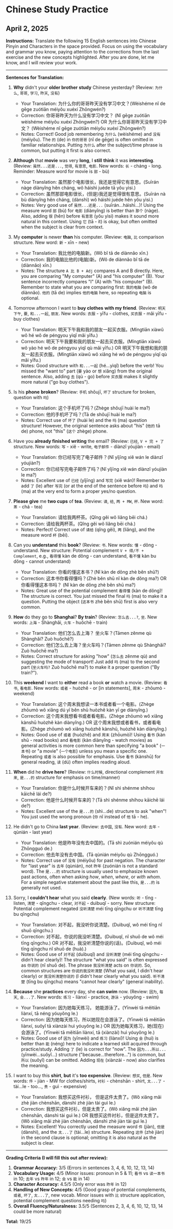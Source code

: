 # Chinese Study Practice
## April 2, 2025

**Instructions:** Translate the following 15 English sentences into Chinese Pinyin and Characters in the space provided. Focus on using the vocabulary and grammar you know, paying attention to the corrections from the last exercise and the new concepts highlighted. After you are done, let me know, and I will review your work.

---

**Sentences for Translation:**

1.  **Why** didn't your **older brother** **study** Chinese yesterday? (Review: `为什么`, `哥哥`, `学习`, `昨天`, `没有`)
    *   Your Translation: 为什么你的哥哥昨天没有学习中文？(Wèishéme nǐ de gēge zuótiān méiyǒu xuéxí Zhōngwén?)
    *   Correction: 你哥哥昨天为什么没有学习中文？ (Nǐ gēge zuótiān wèishéme méiyǒu xuéxí Zhōngwén?) OR 为什么你哥哥昨天没有学习中文？ (Wèishéme nǐ gēge zuótiān méiyǒu xuéxí Zhōngwén?)
    *   Notes: Correct! Good job remembering `为什么` (wèishéme) and `没有` (méiyǒu). The `的` (de) in `你的哥哥` (nǐ de gēge) is often omitted in familiar relationships. Putting `为什么` after the subject/time phrase is common, but putting it first is also correct.

2.  **Although** that **movie** was very **long**, I **still** **think** it was **interesting**. (Review: `虽然...还是...`, `觉得`, `有意思`, `电影`. New words: `长` - cháng - long. Reminder: Measure word for movie is `部` - bù)
    *   Your Translation: 虽然那个电影很长，我还是觉得它有意思。(Suīrán nàge diànyǐng hěn cháng, wǒ háishì juéde tā yǒu yìsi.)
    *   Correction: 虽然那部电影很长，(但是)我还是觉得很有意思。(Suīrán nà bù diànyǐng hěn cháng, (dànshì) wǒ háishì juéde hěn yǒu yìsi.)
    *   Notes: Very good use of `虽然...还是...` (suīrán...háishì...)! Using the measure word `部` (bù) for `电影` (diànyǐng) is better than `那个` (nàge). Also, adding `很` (hěn) before `有意思` (yǒu yìsi) makes it sound more natural in this context. Using `它` (tā - it) is okay, but often omitted when the subject is clear from context.

3.  My **computer** is newer **than** his computer. (Review: `电脑`, `比` comparison structure. New word: `新` - xīn - new)
    *   Your Translation: 我比他的电脑新。(Wǒ bǐ tā de diànnǎo xīn.)
    *   Correction: 我的电脑比他的(电脑)新。(Wǒ de diànnǎo bǐ tā de (diànnǎo) xīn.)
    *   Notes: The structure `A 比 B + Adj` compares A and B directly. Here, you are comparing "My computer" (A) and "his computer" (B). Your sentence incorrectly compares "I" (A) with "his computer" (B). Remember to state what you are comparing first: `我的电脑` (wǒ de diànnǎo). `他的` (tā de) implies `他的电脑` here, so repeating `电脑` is optional.

4.  Tomorrow afternoon I want to **buy clothes** **with my friend**. (Review: `明天下午`, `要`, `和...一起`, `朋友`. New words: `衣服` - yīfu - clothes, `买衣服` - mǎi yīfu - buy clothes)
    *   Your Translation: 明天下午我和我的朋友一起买衣服。(Míngtiān xiàwǔ wǒ hé wǒ de péngyou yìqǐ mǎi yīfu.)
    *   Correction: 明天下午我要和我的朋友一起去买衣服。(Míngtiān xiàwǔ wǒ yào hé wǒ de péngyou yìqǐ qù mǎi yīfu.) OR 明天下午我想和我的朋友一起去买衣服。(Míngtiān xiàwǔ wǒ xiǎng hé wǒ de péngyou yìqǐ qù mǎi yīfu.)
    *   Notes: Good structure with `和...一起` (hé...yìqǐ) before the verb! You missed the "want to" part (`要` yào or `想` xiǎng) from the original sentence. Also, adding `去` (qù - go) before `买衣服` makes it slightly more natural ("go buy clothes").

5.  Is his **phone** **broken**? (Review: `手机` shǒujī, `坏了` structure for broken, question with `吗`)
    *   Your Translation: 这个手机坏了吗？(Zhège shǒujī huài le ma?)
    *   Correction: 他的手机坏了吗？(Tā de shǒujī huài le ma?)
    *   Notes: Correct use of `坏了` (huài le) and the `吗` (ma) question structure! However, the original sentence asks about "his" (`他的` tā de) phone, not "this" (`这个` zhège) phone.

6.  Have you **already finished writing** the email? (Review: `已经`, `V + 完 + 了` structure. New words: `写` - xiě - write, `电子邮件` - diànzǐ yóujiàn - email)
    *   Your Translation: 你已经写完了电子邮件？(Nǐ yǐjīng xiě wán le diànzǐ yóujiàn?)
    *   Correction: 你已经写完电子邮件了吗？(Nǐ yǐjīng xiě wán diànzǐ yóujiàn le ma?)
    *   Notes: Excellent use of `已经` (yǐjīng) and `写完` (xiě wán)! Remember to add `了` (le) after `写完` (or at the end of the sentence before `吗`) and `吗` (ma) at the very end to form a proper yes/no question.

7.  **Please give** me **two cups** of **tea**. (Review: `请`, `给`, `两 + MW`, `杯`. New word: `茶` - chá - tea)
    *   Your Translation: 请给我两杯茶。(Qǐng gěi wǒ liǎng bēi chá.)
    *   Correction: 请给我两杯茶。(Qǐng gěi wǒ liǎng bēi chá.)
    *   Notes: Perfect! Correct use of `请给` (qǐng gěi), `两` (liǎng), and the measure word `杯` (bēi).

8.  Can you **understand** this **book**? (Review: `书`. New words: `懂` - dǒng - understand. New structure: Potential complement `V + 得/不 + Complement`, e.g., `看得懂` kàn de dǒng - can understand, `看不懂` kàn bu dǒng - cannot understand)
    *   Your Translation: 你看的懂这本书？(Nǐ kàn de dǒng zhè běn shū?)
    *   Correction: 这本书你看得懂吗？(Zhè běn shū nǐ kàn de dǒng ma?) OR 你看得懂这本书吗？ (Nǐ kàn de dǒng zhè běn shū ma?)
    *   Notes: Great use of the potential complement `看得懂` (kàn de dǒng)! The structure is correct. You just missed the final `吗` (ma) to make it a question. Putting the object (`这本书` zhè běn shū) first is also very common.

9.  **How** do they go to **Shanghai**? **By train**? (Review: `怎么去...?`, `坐`. New words: `上海` - Shànghǎi, `火车` - huǒchē - train)
    *   Your Translation: 他们怎么去上海？ 坐火车？(Tāmen zěnme qù Shànghǎi? Zuò huǒchē?)
    *   Correction: 他们怎么去上海？坐火车吗？(Tāmen zěnme qù Shànghǎi? Zuò huǒchē ma?)
    *   Notes: Correct structure for asking "how" (`怎么去` zěnme qù) and suggesting the mode of transport! Just add `吗` (ma) to the second part (`坐火车吗?` Zuò huǒchē ma?) to make it a proper question ("By train?").

10. This **weekend** I want to **either** read a book **or** watch a movie. (Review: `看书`, `看电影`. New words: `或者` - huòzhě - or [in statements], `周末` - zhōumò - weekend)
    *   Your Translation: 这个周末我想读一本书或者看一个电影。(Zhège zhōumò wǒ xiǎng dú yī běn shū huòzhě kàn yī ge diànyǐng.)
    *   Correction: 这个周末我想看书或者看电影。(Zhège zhōumò wǒ xiǎng kànshū huòzhě kàn diànyǐng.) OR 这个周末我想或者看书，或者看电影。(Zhège zhōumò wǒ xiǎng huòzhě kànshū, huòzhě kàn diànyǐng.)
    *   Notes: Good use of `或者` (huòzhě) and `周末` (zhōumò)! Using `看书` (kàn shū - read books) and `看电影` (kàn diànyǐng - watch movies) as general activities is more common here than specifying "a book" (`一本书`) or "a movie" (`一个电影`) unless you mean a specific one. Repeating `或者` is also possible for emphasis. Use `看书` (kànshū) for general reading, `读` (dú) often implies reading aloud.

11. **When** did he **drive here**? (Review: `什么时候`, directional complement `开车来`, `是...的` structure for emphasis on time/manner)
    *   Your Translation: 你是什么时候开车来的？(Nǐ shì shénme shíhou kāichē lái de?)
    *   Correction: 他是什么时候开车来的？(Tā shì shénme shíhou kāichē lái de?)
    *   Notes: Excellent use of the `是...的` (shì...de) structure to ask "when"! You just used the wrong pronoun (`你` nǐ instead of `他` tā - he).

12. He didn't go to China **last year**. (Review: `去中国`, `没有`. New word: `去年` - qùnián - last year)
    *   Your Translation: 他是昨年没有去中国的。(Tā shì zuónián méiyǒu qù Zhōngguó de.)
    *   Correction: 他去年没有去中国。(Tā qùnián méiyǒu qù Zhōngguó.)
    *   Notes: Correct use of `没有` (méiyǒu) for past negation. The character for "last year" is `去年` (qùnián), not `昨年` (zuónián is not a standard word). The `是...的` structure is usually used to emphasize known past actions, often when asking *how*, *when*, *where*, or *with whom*. For a simple negative statement about the past like this, `是...的` is generally not used.

13. Sorry, I **couldn't hear** what you said **clearly**. (New words: `听` - tīng - listen, `清楚` - qīngchu - clear, `对不起` - duìbuqǐ - sorry. New structure: Potential complement negated `没听清楚` méi tīng qīngchu or `听不清楚` tīng bu qīngchu)
    *   Your Translation: 对不起，我没听你说清楚。(Duìbuqǐ, wǒ méi tīng nǐ shuō qīngchu.)
    *   Correction: 对不起，你说的我没听清楚。(Duìbuqǐ, nǐ shuō de wǒ méi tīng qīngchu.) OR 对不起，我没听清楚你说的(话)。(Duìbuqǐ, wǒ méi tīng qīngchu nǐ shuō de (huà).)
    *   Notes: Good use of `对不起` (duìbuqǐ) and `没听清楚` (méi tīng qīngchu - didn't hear clearly)! The structure "what you said" is often expressed as `你说的` (nǐ shuō de). The phrase `我没听清楚` acts on `你说的`. So, common structures are `你说的我没听清楚` (What you said, I didn't hear clearly) or `我没听清楚你说的` (I didn't hear clearly what you said). `听不清楚` (tīng bu qīngchu) means "cannot hear clearly" (general inability).

14. **Because** she **practices** every day, she **can swim** now. (Review: `因为`, `每天`, `会...了`. New words: `练习` - liànxí - practice, `游泳` - yóuyǒng - swim)
    *   Your Translation: 因为她每天练习， 她能游泳了。(Yīnwèi tā měitiān liànxí, tā néng yóuyǒng le.)
    *   Correction: 因为她每天练习，所以她现在会游泳了。(Yīnwèi tā měitiān liànxí, suǒyǐ tā xiànzài huì yóuyǒng le.) OR 因为她每天练习，她(现在)会游泳了。(Yīnwèi tā měitiān liànxí, tā (xiànzài) huì yóuyǒng le.)
    *   Notes: Good use of `因为` (yīnwèi) and `练习` (liànxí)! Using `会` (huì) is better than `能` (néng) here to indicate a learned skill acquired through practice/study. Adding `了` (le) is correct for "now". The `因为...所以...` (yīnwèi...suǒyǐ...) structure ("because...therefore...") is common, but `所以` (suǒyǐ) can be omitted. Adding `现在` (xiànzài - now) also clarifies the meaning.

15. I want to buy this **shirt**, **but** it's **too expensive**. (Review: `想买`, `但是`. New words: `件` - jiàn - MW for clothes/shirts, `衬衫` - chènshān - shirt, `太...了` - tài...le - too..., `贵` - guì - expensive)
    *   Your Translation: 我想买这件衬衫， 但是这件太贵了。(Wǒ xiǎng mǎi zhè jiàn chènshān, dànshì zhè jiàn tài guì le.)
    *   Correction: 我想买这件衬衫，但是太贵了。(Wǒ xiǎng mǎi zhè jiàn chènshān, dànshì tài guì le.) OR 我想买这件衬衫，但是这件太贵了。(Wǒ xiǎng mǎi zhè jiàn chènshān, dànshì zhè jiàn tài guì le.)
    *   Notes: Excellent! You correctly used the measure word `件` (jiàn), `但是` (dànshì), and the `太...了` (tài...le) structure. Repeating `这件` (zhè jiàn) in the second clause is optional; omitting it is also natural as the subject is clear.

---

**Grading Criteria (I will fill this out after review):**

1.  **Grammar Accuracy:** 3/5 (Errors in sentences 3, 4, 6, 10, 12, 13, 14)
2.  **Vocabulary Usage:** 4/5 (Minor issues: pronoun in 5 & 11; `看书` vs `读一本书` in 10; `去年` vs `昨年` in 12; `会` vs `能` in 14)
3.  **Character Accuracy:** 4.5/5 (Only error was `昨年` in 12)
4.  **Handling of New Concepts:** 4/5 (Good grasp of potential complements, `或者`, `坏了`, `太...了`, new vocab. Minor issues with `比` structure application, potential complement questions needing `吗`)
5.  **Overall Fluency/Naturalness:** 3.5/5 (Sentences 2, 3, 4, 6, 10, 12, 13, 14 could be more natural)

**Total:** 19/25 
